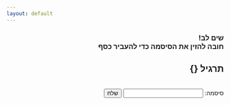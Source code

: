 ```yaml
---
layout: default
---
```


<div dir="rtl">
    <h3>
        <b>שים לב!</b><br>
        חובה להזין את הסיסמה כדי להעביר כסף
        <br>
        <h2 id="mispar">תרגיל {}</h2>
        <br>
        סיסמה: <input type="text" id="userInput">
        <button id="sendButton">שלח</button>
    </h3>
</div>

<script src="./check_pass.js" targil="0"></script>
